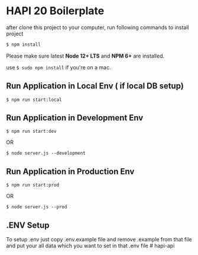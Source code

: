 # HAPI 20 Boilerplate

after clone this project to your computer, run following commands to install project

```bash
$ npm install
```
Please make sure latest **Node 12+ LTS** and **NPM 6+** are installed.

use `$ sudo npm install` if you're on a mac.

## Run Application in Local Env ( if local DB setup)

```
$ npm run start:local
```

## Run Application in Development Env

```
$ npm run start:dev
```
OR
```
$ node server.js --development
```

## Run Application in Production Env

```
$ npm run start:prod
```
OR
```
$ node server.js --prod
```

## .ENV Setup

To setup .env just copy .env.example file and remove .example from that file and put your all data which you want to set in that .env file
#   h a p i - a p i  
 
